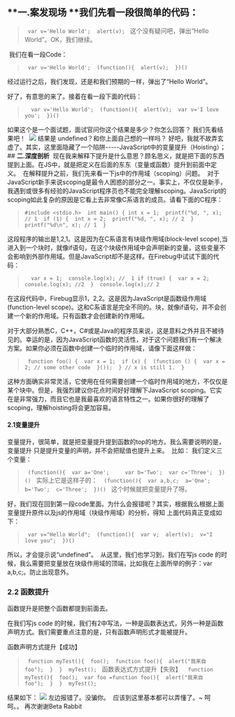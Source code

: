 ## **一.案发现场 **我们先看一段很简单的代码： 
>`
var v='Hello World'; 
alert(v);`
 
这个没有疑问吧，弹出“Hello World”。OK，我们继续。

 我们在看一段Code： 
>`
var v='Hello World'; 
(function(){ 
    alert(v); 
})() `

经过运行之后，我们发现，还是和我们预期的一样，弹出了“Hello World”。 

好了，有意思的来了。接着在看一段下面的代码：
>`
 var v='Hello World'; 
(function(){ 
    alert(v); 
    var v='I love you'; 
})() `

如果这个是一个面试题，面试官问你这个结果是多少？你怎么回答？ 我们先看结果吧！ 
![](https://app.yinxiang.com/shard/s64/res/b8df68b0-708f-422e-b000-a2db3602473d.jpg)
结果是 undefined？和你上面自己想的一样吗？ 好吧，我就不故弄玄虚了。其实，这里面隐藏了一个陷阱-----JavaScript中的变量提升（Hoisting）；
## **二.深度剖析** 
现在我来解释下提升是什么意思？顾名思义，就是把下面的东西提到上面。在JS中，就是把定义在后面的东东（变量或函数）提升到前面中定义。 
在解释提升之前，我们先来看一下js中的作用域（scoping）问题。 
对于JavaScript新手来说scoping是最令人困惑的部分之一。事实上，不仅仅是新手，我遇到或很多有经验的JavaScript程序员也不能完全理解scoping。JavaScript的scoping如此复杂的原因是它看上去非常像C系语言的成员。请看下面的C程序： 
>`#include <stdio.h> 
int main() {
  int x = 1; 
  printf("%d, ", x); // 1 
 if (1) {
   int x = 2; 
   printf("%d, ", x); // 2 
 } 
 printf("%d\n", x); // 1 
} `

这段程序的输出是1,2,1。这是因为在C系语言有块级作用域(block-level scope),当进入到一个块时，就像if语句，在这个块级作用域中会声明新的变量，这些变量不会影响到外部作用域。但是JavaScript却不是这样。在Firebug中试试下面的代码：
>`
 var x = 1; 
console.log(x); // 
1 if (true) { 
    var x = 2; 
    console.log(x); //2
 } 
console.log(x);// 2 `

在这段代码中，Firebug显示1，2,2。这是因为JavaScript是函数级作用域(function-level scope)。这和C系语言是完全不同的。块，就像if语句，并不会创建一个新的作用域。只有函数才会创建新的作用域。

对于大部分熟悉C，C++，C#或是Java的程序员来说，这是意料之外并且不被待见的。幸运的是，因为JavaScript函数的灵活性，对于这个问题我们有一个解决方案。如果你必须在函数中创建一个临时的作用域，请像下面这样做： 
>`
function foo() { 
    var x = 1; 
    if (x) { 
        (function () { 
            var x = 2; // some other code 
        }()); 
    } // x is still 1. 
} `

这种方面确实非常灵活，它使用在任何需要创建一个临时作用域的地方，不仅仅是某个块中。但是，我强烈建议你花点时间好好理解下JavaScript scoping。它实在是非常强力，而且它也是我最喜欢的语言特性之一。如果你很好的理解了scoping，理解hoisting将会更加容易。 

#### 2.1变量提升 
变量提升，很简单，就是把变量提升提到函数的top的地方。我么需要说明的是，变量提升 只是提升变量的声明，并不会把赋值也提升上来。 
比如： 我们定义三个变量： 
>`
(function(){ 
    var a='One';
    var b='Two'; 
    var c='Three'; 
})()`
 
实际上它是这样子的： 
>`
(function(){ 
    var a,b,c; 
    a='One'; 
    b='Two'; 
    c='Three'; 
})()`
 
这个时候就把变量提升了呀。 

好，我们现在回到第一段code里面。为什么会报错呢？其实，根据我么根据上面变量提升原件以及js的作用域（块级作用域）的分析，得知 上面代码真正变成如下： 
>`
var v="Hello World"; 
(function(){ 
    var v; 
    alert(v); 
    v="I love you"; 
})() `

所以，才会提示说“undefined”。 
从这里，我们也学习到，我们在写js code 的时候，我么需要把变量放在块级作用域的顶端，比如我在上面所举的例子：var a,b,c;。防止出现意外。 
### 2.2 函数提升 
函数提升是把整个函数都提到前面去。 

在我们写js code 的时候，我们有2中写法，一种是函数表达式，另外一种是函数声明方式。我们需要重点注意的是，只有函数声明形式才能被提升。 

函数声明方式提升【成功】 
>`
function myTest(){ 
    foo(); 
    function foo(){ 
        alert("我来自 foo"); 
    } 
} 
myTest();`
 
函数表达式方式提升【失败】 
>`
function myTest(){ 
    foo(); 
    var foo =function foo(){ 
        alert("我来自 foo"); 
    } 
} 
myTest(); `

结果如下： ![](https://app.yinxiang.com/shard/s64/res/a1774f36-48d7-4e32-a669-4f0b3a58821c.jpg)
左边报错了。没骗你。 
应该到这里基本都可以弄懂了。~ 呵呵。。 再次谢谢Beta Rabbit 
